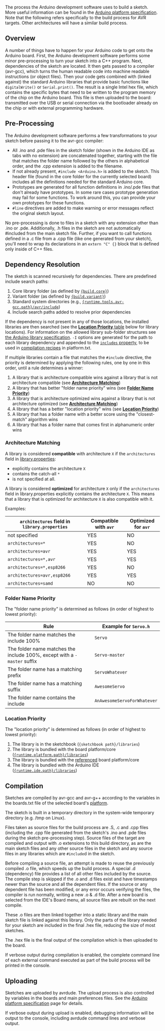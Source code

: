 The process the Arduino development software uses to build a sketch. More useful information can be found in the [Arduino platform specification](platform-specification.md). Note that the following refers specifically to the build process for AVR targets. Other architectures will have a similar build process.

## Overview

A number of things have to happen for your Arduino code to get onto the Arduino board. First, the Arduino development software performs some minor pre-processing to turn your sketch into a C++ program. Next, dependencies of the sketch are located. It then gets passed to a compiler (avr-gcc), which turns the human readable code into machine readable instructions (or object files). Then your code gets combined with (linked against) the standard Arduino libraries that provide basic functions like `digitalWrite()` or `Serial.print()`. The result is a single Intel hex file, which contains the specific bytes that need to be written to the program memory of the chip on the Arduino board. This file is then uploaded to the board: transmitted over the USB or serial connection via the bootloader already on the chip or with external programming hardware.

## Pre-Processing

The Arduino development software performs a few transformations to your sketch before passing it to the avr-gcc compiler:

- All .ino and .pde files in the sketch folder (shown in the Arduino IDE as tabs with no extension) are concatenated together, starting with the file that matches the folder name followed by the others in alphabetical order, and the .cpp extension is added to the filename.
- If not already present, `#include <Arduino.h>` is added to the sketch. This header file (found in the core folder for the currently selected board) includes all the definitions needed for the standard Arduino core.
- Prototypes are generated for all function definitions in .ino/.pde files that don't already have prototypes. In some rare cases prototype generation may fail for some functions. To work around this, you can provide your own prototypes for these functions.
- `#line` directives are added to make warning or error messages reflect the original sketch layout.

No pre-processing is done to files in a sketch with any extension other than .ino or .pde. Additionally, .h files in the sketch are not automatically #included from the main sketch file. Further, if you want to call functions defined in a .c file from a .cpp file (like one generated from your sketch), you'll need to wrap its declarations in an `extern "C" {}` block that is defined only inside of C++ files.

## Dependency Resolution

The sketch is scanned recursively for dependencies. There are predefined include search paths:

1. Core library folder (as defined by [`{build.core}`](platform-specification.md#boardstxt))
1. Variant folder (as defined by [`{build.variant}`](platform-specification.md#boardstxt))
1. Standard system directories (e.g., [`{runtime.tools.avr-gcc.path}/avr/include`](platform-specification.md#tools))
1. Include search paths added to resolve prior dependencies

If the dependency is not present in any of those locations, the installed libraries are then searched (see the [**Location Priority** table](#location-priority) below for library locations). For information on the allowed library sub-folder structures see [the Arduino library specification](library-specification.md#source-code). `-I` options are generated for the path to each library dependency and appended to the [`includes` property](platform-specification.md#recipes-to-compile-source-code), to be used in [compilation recipes](platform-specification.md#recipes-to-compile-source-code) in platform.txt.

If multiple libraries contain a file that matches the `#include` directive, the priority is determined by applying the following rules, one by one in this order, until a rule determines a winner:

1. A library that is architecture compatible wins against a library that is not architecture compatible (see [**Architecture Matching**](#architecture-matching))
1. A library that has better "folder name priority" wins (see [**Folder Name Priority**](#folder-name-priority))
1. A library that is architecture optimized wins against a library that is not architecture optimized (see [**Architecture Matching**](#architecture-matching))
1. A library that has a better "location priority" wins (see [**Location Priority**](#location-priority))
1. A library that has a folder name with a better score using the "closest-match" algorithm wins
1. A library that has a folder name that comes first in alphanumeric order wins

### Architecture Matching

A library is considered **compatible** with architecture `X` if the `architectures` field in [library.properties](library-specification.md#library-metadata):

- explicitly contains the architecture `X`
- contains the catch-all `*`
- is not specified at all.

A library is considered **optimized** for architecture `X` only if the `architectures` field in library.properties explicitly contains the architecture `X`. This means that a library that is optimized for architecture `X` is also compatible with it.

Examples:

`architectures` field in `library.properties` | Compatible with `avr` | Optimized for `avr`
---|---|---
not specified | YES | NO
`architectures=*` | YES | NO
`architectures=avr` | YES | YES
`architectures=*,avr` | YES | YES
`architectures=*,esp8266` | YES | NO
`architectures=avr,esp8266` | YES | YES
`architectures=samd` | NO | NO

### Folder Name Priority

The "folder name priority" is determined as follows (in order of highest to lowest priority):

Rule | Example for `Servo.h`
---|---
The folder name matches the include 100% | `Servo`
The folder name matches the include 100%, except with a `-master` suffix | `Servo-master`
The folder name has a matching prefix | `ServoWhatever`
The folder name has a matching suffix | `AwesomeServo`
The folder name contains the include | `AnAwesomeServoForWhatever`

### Location Priority

The "location priority" is determined as follows (in order of highest to lowest priority):

1. The library is in the sketchbook (`{sketchbook path}/libraries`)
1. The library is bundled with the board platform/core ([`{runtime.platform.path}/libraries`](platform-specification.md#global-predefined-properties))
1. The library is bundled with the [referenced](platform-specification.md#referencing-another-core-variant-or-tool) board platform/core
1. The library is bundled with the Arduino IDE ([`{runtime.ide.path}/libraries`](platform-specification.md#global-predefined-properties))

## Compilation

Sketches are compiled by avr-gcc and avr-g++ according to the variables in the boards.txt file of the selected board's [platform](platform-specification.md).

The sketch is built in a temporary directory in the system-wide temporary directory (e.g. /tmp on Linux).

Files taken as source files for the build process are .S, .c and .cpp files (including the .cpp file generated from the sketch's .ino and .pde files during the sketch pre-processing step).
Source files of the target are compiled and output with .o extensions to this build directory, as are the main sketch files and any other source files in the sketch and any source files in any libraries which are `#include`d in the sketch.

Before compiling a source file, an attempt is made to reuse the previously compiled .o file, which speeds up the build process. A special .d (dependency) file provides a list of all other files included by the source. The compile step is skipped if the .o and .d files exist and have timestamps newer than the source and all the dependent files. If the source or any dependent file has been modified, or any error occurs verifying the files, the compiler is run normally, writing a new .o & .d file. After a new board is selected from the IDE's Board menu, all source files are rebuilt on the next compile.

These .o files are then linked together into a static library and the main sketch file is linked against this library. Only the parts of the library needed for your sketch are included in the final .hex file, reducing the size of most sketches.

The .hex file is the final output of the compilation which is then uploaded to the board.

If verbose output during compilation is enabled, the complete command line of each external command executed as part of the build process will be printed in the console.

## Uploading

Sketches are uploaded by avrdude. The upload process is also controlled by variables in the boards and main preferences files. See the [Arduino platform specification](platform-specification.md) page for details.

If verbose output during upload is enabled, debugging information will be output to the console, including avrdude command lines and verbose output.
